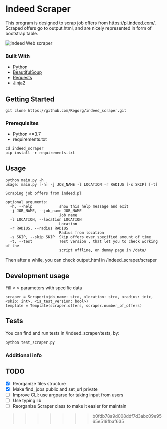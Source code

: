 # Indeed Scraper
This program is designed to scrap job offers from https://pl.indeed.com/. Scraped offers go to output.html, and are nicely represented in form of bootstrap table.

![Indeed Web scraper](https://i.imgur.com/DVAChtO.png)

### Built With
* [Python](https://www.python.org/)
* [BeautifulSoup](https://www.crummy.com/software/BeautifulSoup/bs4/doc/)
* [Requests](https://requests.readthedocs.io/en/master/)
* [Jinja2](https://jinja.palletsprojects.com/en/2.11.x/)



## Getting Started

```
git clone https://github.com/Regorg/indeed_scraper.git
```

### Prerequisites
* Python >=3.7
* requirements.txt
```
cd indeed_scraper
pip install -r requirements.txt
```

<!-- USAGE EXAMPLES -->
## Usage

```
python main.py -h
usage: main.py [-h] -j JOB_NAME -l LOCATION -r RADIUS [-s SKIP] [-t]

Scraping job offers from indeed.pl

optional arguments:
  -h, --help            show this help message and exit
  -j JOB_NAME, --job_name JOB_NAME
                        Job name
  -l LOCATION, --location LOCATION
                        Location
  -r RADIUS, --radius RADIUS
                        Radius from location
  -s SKIP, --skip SKIP  Skip offers over specified amount of time
  -t, --test            Test version , that let you to check working of the
                        script offline, on dummy page in /data/
```
Then after a while, you can check output.html in /indeed_scraper/scraper

## Development usage

Fill < > parameters with specific data
```
scraper = Scraper(<job_name: str>, <location: str>, <radius: int>, <skip: int>, <is_test_version: bool>)
template = Template(scraper.offers, scraper.number_of_offers)
```

## Tests
You can find and run tests in /indeed_scraper/tests, by:
```
python test_scraper.py
```

### Additional info

## TODO
- [x] Reorganize files structure
- [x] Make find_jobs public and set_url private
- [ ] Improve CLI: use argparse for taking input from users
- [ ] Use typing lib
- [ ] Reorganize Scraper class to make it easier for maintain
>>>>>>> b0fdb78a9d008ddf7d3abc09e9565e519fbaf635
